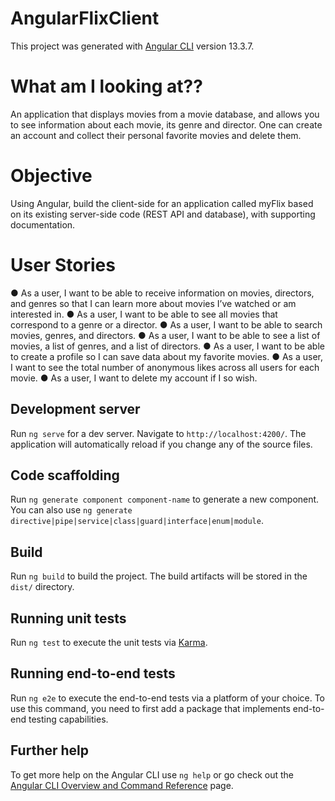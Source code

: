 # AngularFlixClient

This project was generated with [Angular CLI](https://github.com/angular/angular-cli) version 13.3.7.

# What am I looking at??

An application that displays movies from a movie database, and allows you to see information about each movie, its genre and director. One can create an account and collect their personal favorite movies and delete them.

# Objective

Using Angular, build the client-side for an application called myFlix based on
its existing server-side code (REST API and database), with supporting
documentation.

# User Stories

● As a user, I want to be able to receive information on movies, directors, and genres so that I
can learn more about movies I’ve watched or am interested in.
● As a user, I want to be able to see all movies that correspond to a genre or a director.
● As a user, I want to be able to search movies, genres, and directors.
● As a user, I want to be able to see a list of movies, a list of genres, and a list of directors.
● As a user, I want to be able to create a profile so I can save data about my favorite movies.
● As a user, I want to see the total number of anonymous likes across all users for each movie.
● As a user, I want to delete my account if I so wish.

## Development server

Run `ng serve` for a dev server. Navigate to `http://localhost:4200/`. The application will automatically reload if you change any of the source files.

## Code scaffolding

Run `ng generate component component-name` to generate a new component. You can also use `ng generate directive|pipe|service|class|guard|interface|enum|module`.

## Build

Run `ng build` to build the project. The build artifacts will be stored in the `dist/` directory.

## Running unit tests

Run `ng test` to execute the unit tests via [Karma](https://karma-runner.github.io).

## Running end-to-end tests

Run `ng e2e` to execute the end-to-end tests via a platform of your choice. To use this command, you need to first add a package that implements end-to-end testing capabilities.

## Further help

To get more help on the Angular CLI use `ng help` or go check out the [Angular CLI Overview and Command Reference](https://angular.io/cli) page.
